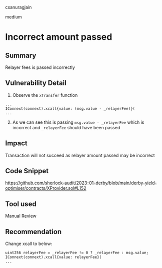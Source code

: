 csanuragjain

medium

# Incorrect amount passed

## Summary
Relayer fees is passed incorrectly

## Vulnerability Detail
1. Observe the `xTransfer` function

```solidity
...
IConnext(connext).xcall{value: (msg.value - _relayerFee)}(
...
```

2. As we can see this is passing `msg.value - _relayerFee` which is incorrect and `_relayerFee` should have been passed

## Impact
Transaction will not succeed as relayer amount passed may be incorrect

## Code Snippet
https://github.com/sherlock-audit/2023-01-derby/blob/main/derby-yield-optimiser/contracts/XProvider.sol#L152

## Tool used
Manual Review

## Recommendation
Change xcall to below:

```solidity
uint256 relayerFee = _relayerFee != 0 ? _relayerFee : msg.value;
IConnext(connext).xcall{value: relayerFee}(
...
```